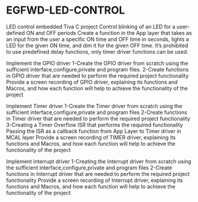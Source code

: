 # EGFWD-LED-CONTROL
LED control embedded Tiva C project
Control blinking of an LED for a user-defined ON and OFF periods Create a function in the App layer that takes as an input from the user a specific ON time and OFF time in seconds, lights a LED for the given ON time, and dim it for the given OFF time. It’s prohibited to use predefined delay functions, only timer driver functions can be used. 


Implement the GPIO driver
1-Create the GPIO driver from scratch using the sufficient interface,configure,private and program files.
2-Create functions in GPIO driver that are needed to perform the required project functionality Provide a screen recording of GPIO driver, explaining its functions and Macros, and how each function will help to achieve the functionality of the project 

Implement Timer driver
1-Create the Timer driver from scratch using the sufficient interface,configure,private and program files 
2-Create functions in Timer driver that are needed to perform the required project functionality 
3-Creating a Timer Overflow ISR that performs the required functionality Passing the ISR as a callback function from App Layer to Timer driver in MCAL layer Provide a screen recording of TIMER driver, explaining its functions and Macros, and how each function will help to achieve the functionality of the project 

Implement interrupt driver
1-Creating the Interrupt driver from scratch using the sufficient interface,configure,private and program files 
2-Create functions in Interrupt driver that are needed to perform the required project functionality Provide a screen recording of Interrupt driver, explaining its functions and Macros, and how each function will help to achieve the functionality of the project 
